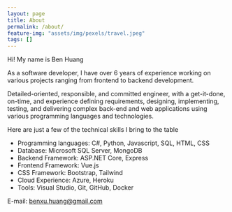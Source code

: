 ```yaml
---
layout: page
title: About
permalink: /about/
feature-img: "assets/img/pexels/travel.jpeg"
tags: []
---
```


Hi! My name is Ben Huang

As a software developer, I have over 6 years of experience working on various projects ranging from frontend to backend development. 

Detailed-oriented, responsible, and committed engineer, with a get-it-done, on-time, and experience defining requirements, designing, implementing, testing, and delivering complex back-end and web applications using various programming languages and technologies.
 
Here are just a few of the technical skills I bring to the table
* Programming languages: C#, Python, Javascript, SQL, HTML, CSS
* Database: Microsoft SQL Server, MongoDB
* Backend Framework: ASP.NET Core, Express
* Frontend Framework: Vue.js
* CSS Framework: Bootstrap, Tailwind
* Cloud Experience: Azure, Heroku
* Tools: Visual Studio, Git, GitHub, Docker
 
E-mail: benxu.huang@gmail.com